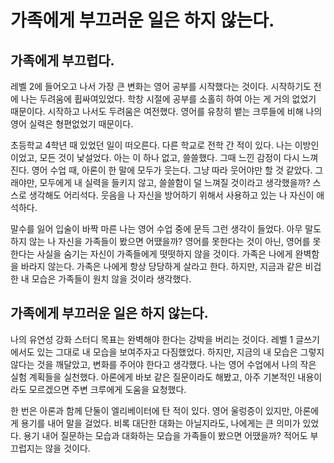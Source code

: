 # 가족에게 부끄러운 일은 하지 않는다.

## 가족에게 부끄럽다.

레벨 2에 들어오고 나서 가장 큰 변화는 영어 공부를 시작했다는 것이다. 시작하기도 전에 나는 두려움에 휩싸여있었다. 학창 시절에 공부를 소홀히 하여 아는 게 거의 없었기 때문이다. 시작하고 나서도 두려움은
여전했다. 영어를 유창히 뱉는 크루들에 비해 나의 영어 실력은 형편없었기 때문이다.

초등학교 4학년 때 있었던 일이 떠오른다. 다른 학교로 전학 간 적이 있다. 나는 이방인이었고, 모든 것이 낯설었다. 아는 이 하나 없고, 쓸쓸했다. 그때 느낀 감정이 다시 느껴진다. 영어 수업 때, 아론이 한 말에
모두가 웃는다. 그냥 따라 웃어야만 할 것 같았다. 그래야만, 모두에게 내 실력을 들키지 않고, 쓸쓸함이 덜 느껴질 것이라고 생각했을까? 스스로 생각해도 어리석다. 웃음을 나 자신을 방어하기 위해서 사용하고 있는 나
자신이 애석하다.

말수를 잃어 입술이 바짝 마른 나는 영어 수업 중에 문득 그런 생각이 들었다. 아무 말도 하지 않는 나 자신을 가족들이 봤으면 어땠을까? 영어를 못한다는 것이 아닌, 영어를 못한다는 사실을 숨기는 자신이 가족들에게
떳떳하지 않을 것이다. 가족은 나에게 완벽함을 바라지 않는다. 가족은 나에게 항상 당당하게 살라고 한다. 하지만, 지금과 같은 비겁한 내 모습은 가족들이 원치 않을 것이라 생각했다.

## 가족에게 부끄러운 일은 하지 않는다.

나의 유연성 강화 스터디 목표는 완벽해야 한다는 강박을 버리는 것이다. 레벨 1 글쓰기에서도 있는 그대로 내 모습을 보여주자고 다짐했었다. 하지만, 지금의 내 모습은 그렇지 않다는 것을 깨달았고, 변화를 주어야
한다고 생각했다. 나는 영어 수업에서 나의 작은 실험 계획들을 실천했다. 아론에게 바보 같은 질문이라도 해봤고, 아주 기본적인 내용이라도 모르겠으면 주변 크루에게 도움을 요청했다.

한 번은 아론과 함께 단둘이 엘리베이터에 탄 적이 있다. 영어 울렁증이 있지만, 아론에게 용기를 내어 말을 걸었다. 비록 대단한 대화는 아닐지라도, 나에게는 큰 의미가 있었다. 용기 내어 질문하는 모습과 대화하는
모습을 가족들이 봤으면 어땠을까? 적어도 부끄럽지는 않을 것이다.
